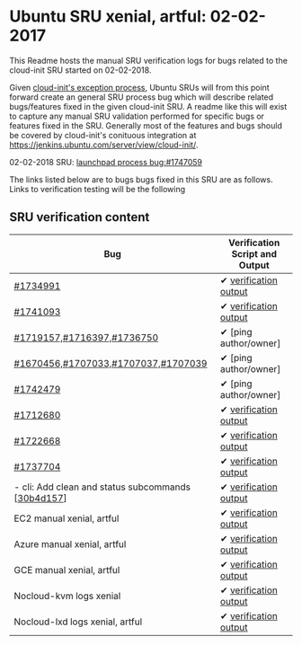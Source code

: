 Ubuntu SRU xenial, artful: 02-02-2017
=====
This Readme hosts the manual SRU verification logs for bugs related to the cloud-init SRU started on 02-02-2018.

Given [cloud-init's exception process](https://wiki.ubuntu.com/CloudinitUpdates), Ubuntu SRUs will from this point forward create an general SRU process bug which will describe related bugs/features fixed in the given cloud-init SRU. A readme like this will exist to capture any manual SRU validation performed for specific bugs or features fixed in the SRU. Generally most of the features and bugs should be covered by cloud-init's conituous integration at https://jenkins.ubuntu.com/server/view/cloud-init/.


02-02-2018 SRU: [launchpad process bug:#1747059](https://pad.lv/1747059)


The links listed below are to bugs bugs fixed in this SRU are as follows. Links to verification testing will be the following


## SRU verification content
| Bug | Verification Script and Output |
| -------- |  -------- |
| [#1734991](http://pad.lv/1734991) | ✔ [verification output](../bugs/lp-1734991.txt) |
| [#1741093](http://pad.lv/1741093) | ✔ [verification output](../bugs/lp-1741093.txt) |
| [#1719157,#1716397,#1736750](http://pad.lv/1719157) | ✔ [ping author/owner] |
| [#1670456,#1707033,#1707037,#1707039](http://pad.lv/1670456) | ✔ [ping author/owner] |
| [#1742479](http://pad.lv/1742479) | ✔ [ping author/owner] |
| [#1712680](http://pad.lv/1712680) | ✔ [verification output](../bugs/lp-1712680.txt) |
| [#1722668](http://pad.lv/1722668) | ✔ [verification output](../bugs/lp-1722668.txt) |
| [#1737704](http://pad.lv/1737704) | ✔ [verification output](../bugs/lp-1737704.txt) |
| - cli: Add clean and status subcommands \[[30b4d157](https://git.launchpad.net/cloud-init/commit/?id=30b4d157)\] | ✔ [verification output](../manual/ec2-sru-17.2.35.txt)|
| EC2 manual xenial, artful | ✔ [verification output](../manual/ec2-sru-17.2.35.txt) |
| Azure manual xenial, artful | ✔ [verification output](../manual/azure-sru-17.2.35.txt) |
| GCE manual xenial, artful | ✔ [verification output](../manual/gce-sru-17.2.35.txt) |
| Nocloud-kvm logs xenial | ✔ [verification output](../manual/nocloud-kvm-sru-17.2.35.txt) |
| Nocloud-lxd logs xenial, artful | ✔ [verification output](../manual/nocloud-lxd-sru-17.2.35.txt) |
